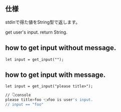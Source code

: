 ## 仕様

stdinで得た値をString型で返します。

get user's input. return String.

## how to get input without message.
```
let input = get_input("");
```

## how to get input with message.
```
let input = get_input("please title>");
```

```bash
// 👇console
please title>foo 👈foo is user's input.
// input == "foo"
```
